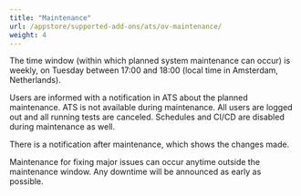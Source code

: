 ```yaml
---
title: "Maintenance"
url: /appstore/supported-add-ons/ats/ov-maintenance/
weight: 4
---
```


The time window (within which planned system maintenance can occur) is weekly, on Tuesday between 17:00 and 18:00 (local time in Amsterdam, Netherlands).

Users are informed with a notification in ATS about the planned maintenance. ATS is not available during maintenance. All users are logged out and all running tests are canceled. Schedules and CI/CD are disabled during maintenance as well.

There is a notification after maintenance, which shows the changes made.

Maintenance for fixing major issues can occur anytime outside the maintenance window. Any downtime will be announced as early as possible.
